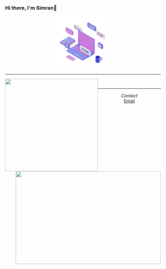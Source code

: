 ### Hi there, I'm Simran👋 

<div align="center">
  <img src="languages.gif" width="175" align="center">
<hr/>
  <div>
    <img src="https://github-readme-stats-git-masterrstaa-rickstaa.vercel.app/api/top-langs?username=simrank13&layout=compact&theme=cobalt&langs_count=15" width="300" height="300" align="left">
    <img src="https://github-readme-stats-git-masterrstaa-rickstaa.vercel.app/api/?username=simrank13&hide=issues&theme=cobalt" width="470" height="300" align="right">
  </div>
  <span align="left">
  </span>
  <br/>
  <span>
  </span>
  
---


  <div align="center"><i>Contact</i></div>
  <div align="center"><a href="mailto:simrankullar7@gmail.com">Email</a></div>




<!--
**simrank13/simrank13** is a ✨ _special_ ✨ repository because its `README.md` (this file) appears on your GitHub profile.

Here are some ideas to get you started:

- 🔭 I’m currently working on ...
- 🌱 I’m currently learning ...
- 👯 I’m looking to collaborate on ...
- 🤔 I’m looking for help with ...
- 💬 Ask me about ...
- 📫 How to reach me: ...
- 😄 Pronouns: ...
- ⚡ Fun fact: ...
-->


